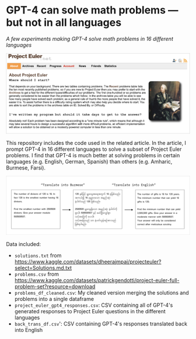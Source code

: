 # GPT-4 can solve math problems — but not in all languages
_A few experiments making GPT-4 solve math problems in 16 different languages_

![screenshot of Project Euler website](project-euler-screenshot.png)


This repository includes the code used in the related article. In the article, I prompt GPT-4 in 16 different languages to solve a subset of Project Euler problems. I find that GPT-4 is much better at solving problems in certain languages (e.g. English, German, Spanish) than others (e.g. Amharic, Burmese, Farsi). 

![diagram showing the translation of Project Euler question into Burmese and back into English](translate-to-burmese-diagram.png)

Data included:
- `solutions.txt` from https://www.kaggle.com/datasets/dheerajmpai/projecteuler?select=Solutions.md.txt
- `problems.csv` from https://www.kaggle.com/datasets/patrickgendotti/project-euler-full-problem-set?resource=download
- `problems_df_cleaned.csv`: My cleaned version merging the solutions and problems into a single dataframe
- `project_euler_gpt4_responses.csv`: CSV containing all of GPT-4's generated responses to Project Euler questions in the different languages
- `back_trans_df.csv`': CSV containing GPT-4's responses translated back into English

